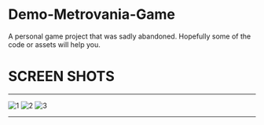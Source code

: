 # Demo-Metrovania-Game
A personal game project that was sadly abandoned. Hopefully some of the code or assets will help you.   

# SCREEN SHOTS
--------------------------------------------------------------------------------------------

![1](https://github.com/user-attachments/assets/8aff604d-4497-4b46-bf06-78bddd40b16d)
![2](https://github.com/user-attachments/assets/68beee5c-d697-44fb-9388-9450e89639a9)
![3](https://github.com/user-attachments/assets/82d3d6b1-5baf-4397-bd32-0620f135ab3a)

--------------------------------------------------------------------------------------------




